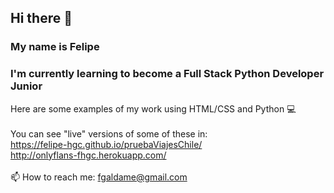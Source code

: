 ## Hi there 👋
### My name is Felipe
### I'm currently learning to become a Full Stack Python Developer Junior
Here are some examples of my work using HTML/CSS and Python :computer: \
\
You can see "live" versions of some of these in:\
https://felipe-hgc.github.io/pruebaViajesChile/ \
http://onlyflans-fhgc.herokuapp.com/ \
\
📫 How to reach me: fgaldame@gmail.com 
